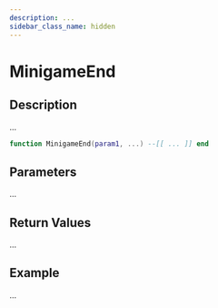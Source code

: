 ```yaml
---
description: ...
sidebar_class_name: hidden
---
```


# MinigameEnd

## Description

...

```lua
function MinigameEnd(param1, ...) --[[ ... ]] end
```

## Parameters

...

## Return Values

...

## Example

...

